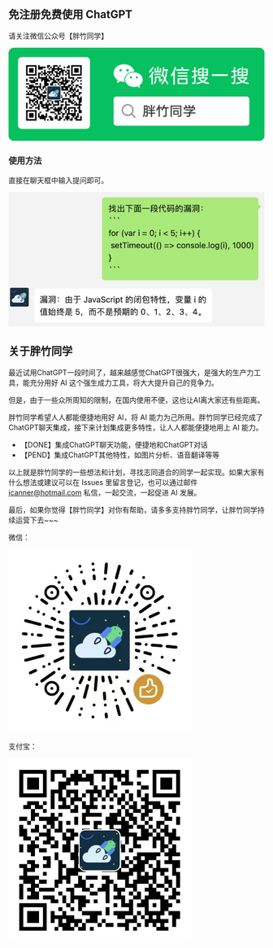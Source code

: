 ## 免注册免费使用 ChatGPT

请关注微信公众号【胖竹同学】

<img src="docs/images/扫码_搜索联合传播样式-标准色版.jpg" width="720">

### 使用方法

直接在聊天框中输入提问即可。

<img src="docs/images/找漏洞.jpg" width="720">

## 关于胖竹同学

最近试用ChatGPT一段时间了，越来越感觉ChatGPT很强大，是强大的生产力工具，能充分用好 AI 这个强生成力工具，将大大提升自己的竞争力。

但是，由于一些众所周知的限制，在国内使用不便，这也让AI离大家还有些距离。

胖竹同学希望人人都能便捷地用好 AI，将 AI 能力为己所用。胖竹同学已经完成了ChatGPT聊天集成，接下来计划集成更多特性，让人人都能便捷地用上 AI 能力。

* 【DONE】集成ChatGPT聊天功能，便捷地和ChatGPT对话
* 【PEND】集成ChatGPT其他特性，如图片分析、语音翻译等等

以上就是胖竹同学的一些想法和计划，寻找志同道合的同学一起实现。如果大家有什么想法或建议可以在 Issues 里留言登记，也可以通过邮件 icanner@hotmail.com 私信，一起交流，一起促进 AI 发展。

最后，如果你觉得【胖竹同学】对你有帮助，请多多支持胖竹同学，让胖竹同学持续运营下去~~~

微信：

<img src="docs/images/微信码.jpg" width="360px">

支付宝：

<img src="docs/images/支付宝码.jpg" width="360px">
